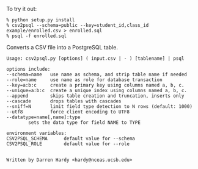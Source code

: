 To try it out:

	% python setup.py install
	% csv2psql --schema=public --key=student_id,class_id example/enrolled.csv > enrolled.sql
	% psql -f enrolled.sql

Converts a CSV file into a PostgreSQL table.

	Usage: csv2psql.py [options] ( input.csv | - ) [tablename] | psql

	options include:
	--schema=name   use name as schema, and strip table name if needed
	--role=name     use name as role for database transaction
	--key=a:b:c     create a primary key using columns named a, b, c.
	--unique=a:b:c  create a unique index using columns named a, b, c.
	--append        skips table creation and truncation, inserts only
	--cascade       drops tables with cascades
	--sniff=N       limit field type detection to N rows (default: 1000)
	--utf8          force client encoding to UTF8
	--datatype=name[,name]:type 
			sets the data type for field NAME to TYPE

	environment variables:
	CSV2PSQL_SCHEMA      default value for --schema
	CSV2PSQL_ROLE        default value for --role


	Written by Darren Hardy <hardy@nceas.ucsb.edu>
